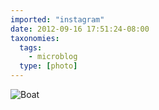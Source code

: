 ```yaml
---
imported: "instagram"
date: 2012-09-16 17:51:24-08:00
taxonomies:
  tags:
    - microblog
  type: [photo]
---
```

![Boat](/media/images/photos/2012/09/bcc3b9e9def955acffb973312431181b.jpg)

